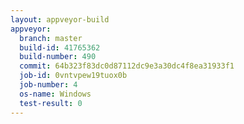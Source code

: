 ```yaml
---
layout: appveyor-build
appveyor:
  branch: master
  build-id: 41765362
  build-number: 490
  commit: 64b323f83dc0d87112dc9e3a30dc4f8ea31933f1
  job-id: 0vntvpew19tuox0b
  job-number: 4
  os-name: Windows
  test-result: 0
---
```

